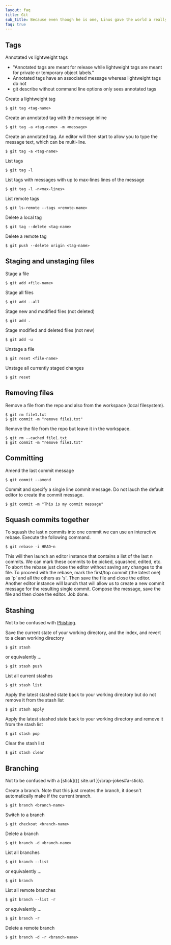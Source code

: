 ```yaml
---
layout: faq
title: Git
sub_title: Because even though he is one, Linus gave the world a really great version-control system
faq: true
---
```


## Tags

Annotated vs lightweight tags

* "Annotated tags are meant for release while lightweight tags are meant for private or temporary object labels."
* Annotated tags have an associated message whereas lightweight tags do not
* git describe without command line options only sees annotated tags

Create a lightweight tag

```
$ git tag <tag-name>
```

Create an annotated tag with the message inline

```
$ git tag -a <tag-name> -m <message>
```

Create an annotated tag.  An editor will then start to allow you to type the message text, which can be multi-line.

```
$ git tag -a <tag-name>
```

List tags

```
$ git tag -l
```

List tags with messages with up to max-lines lines of the message

```
$ git tag -l -n<max-lines>
```

List remote tags

```
$ git ls-remote --tags <remote-name>
```


Delete a local tag

```
$ git tag --delete <tag-name>
```

Delete a remote tag

```
$ git push --delete origin <tag-name>
```

## Staging and unstaging files

Stage a file

```
$ git add <file-name>
```

Stage all files

```
$ git add --all
```

Stage new and modified files (not deleted)

```
$ git add .
```

Stage modified and deleted files (not new)

```
$ git add -u
```

Unstage a file

```
$ git reset <file-name>
```

Unstage all currently staged changes

```
$ git reset
```

## Removing files

Remove a file from the repo and also from the workspace (local filesystem).

```
$ git rm file1.txt
$ git commit -m "remove file1.txt"
```

Remove the file from the repo but leave it in the workspace.

```
$ git rm --cached file1.txt
$ git commit -m "remove file1.txt"
```

## Committing

Amend the last commit message

```
$ git commit --amend
```

Commit and specify a single line commit message.  Do not lauch the default editor to create the commit message.

```
$ git commit -m "This is my commit message"
```

## Squash commits together

To squash the last n commits into one commit we can use an interactive rebase.  Execute the following command.

```
$ git rebase -i HEAD~n
```

This will then launch an editor instance that contains a list of the last n commits.  We can mark these commits to be
picked, squashed, edited, etc.  To abort the rebase just close the editor without saving any changes to the file.  To
proceed with the rebase, mark the first/top commit (the latest one) as 'p' and all the others as 's'.  Then save the
file and close the editor.  Another editor instance will launch that will allow us to create a new commit message for
the resulting single commit.  Compose the message, save the file and then close the editor.  Job done.

## Stashing

Not to be confused with [Phishing](https://www.youtube.com/watch?v=kYvWhWVxw1A).

Save the current state of your working directory, and the index, and revert to a clean working directory

```
$ git stash
```

or equivalently ...

```
$ git stash push
```

List all current stashes

```
$ git stash list
```

Apply the latest stashed state back to your working directory but do not remove it from the stash list

```
$ git stash apply
```

Apply the latest stashed state back to your working directory and remove it from the stash list

```
$ git stash pop
```

Clear the stash list

```
$ git stash clear
```

## Branching

Not to be confused with a [stick]({{ site.url }}/crap-jokes#a-stick).

Create a branch.  Note that this just creates the branch, it doesn't automatically make if the current branch.

```
$ git branch <branch-name>
```

Switch to a branch

```
$ git checkout <branch-name>
```

Delete a branch

```
$ git branch -d <branch-name>
```

List all branches

```
$ git branch --list
```

or equivalently ...

```
$ git branch
```

List all remote branches

```
$ git branch --list -r
```

or equivalently ...

```
$ git branch -r
```

Delete a remote branch

```
$ git branch -d -r <branch-name>
```
